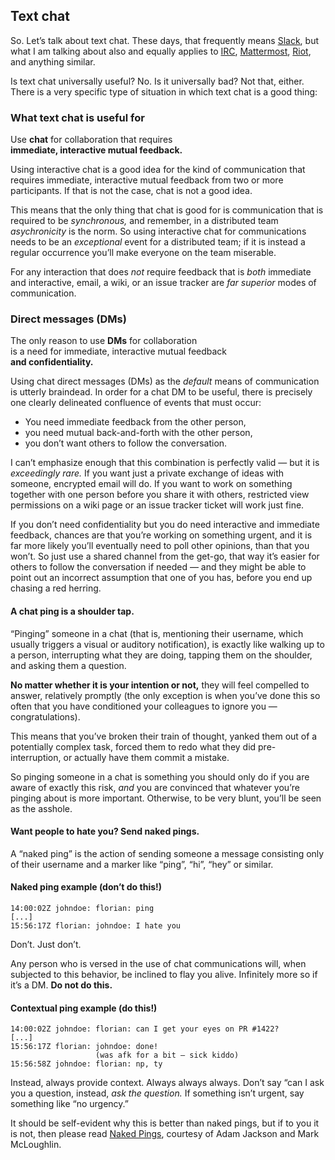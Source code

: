 ## Text chat

<!-- Note -->
So. Let’s talk about text chat. These days, that frequently means
[Slack](https://slack.com/), but what I am talking about also and
equally applies to
[IRC](https://en.wikipedia.org/wiki/Internet_Relay_Chat),
[Mattermost](https://mattermost.com/), [Riot](https://riot.im/), and 
anything similar.

Is text chat universally useful? No. Is it universally bad? Not that,
either. There is a very specific type of situation in which text chat
is a good thing:


### What text chat is useful for <!-- .element class="hidden" -->

Use **chat** for collaboration that requires  
**immediate, interactive mutual feedback.**

<!-- Note -->
Using interactive chat is a good idea for the kind of communication
that requires immediate, interactive mutual feedback from two or more
participants. If that is not the case, chat is not a good idea.

This means that the only thing that chat is good for is communication
that is required to be *synchronous,* and remember, in a distributed
team *asychronicity* is the norm. So using interactive chat for
communications needs to be an *exceptional* event for a distributed
team; if it is instead a regular occurrence you’ll make everyone on
the team miserable.

For any interaction that does *not* require feedback that is *both*
immediate and interactive, email, a wiki, or an issue tracker are *far
superior* modes of communication.


### Direct messages (DMs) <!-- .element class="hidden" -->

The only reason to use **DMs** for collaboration  
is a need for immediate, interactive mutual feedback  
**and confidentiality.**

<!-- Note -->
Using chat direct messages (DMs) as the *default* means of
communication is utterly braindead. In order for a chat DM to be
useful, there is precisely one clearly delineated confluence of events
that must occur:

* You need immediate feedback from the other person,
* you need mutual back-and-forth with the other person,
* you don’t want others to follow the conversation.

I can’t emphasize enough that this combination is perfectly valid —
but it is *exceedingly rare.* If you want just a private exchange of
ideas with someone, encrypted email will do. If you want to work on
something together with one person before you share it with others,
restricted view permissions on a wiki page or an issue tracker ticket
will work just fine.

If you don’t need confidentiality but you do need interactive and
immediate feedback, chances are that you’re working on something
urgent, and it is far more likely you’ll eventually need to poll other
opinions, than that you won’t. So just use a shared channel from the
get-go, that way it’s easier for others to follow the conversation if
needed — and they might be able to point out an incorrect assumption
that one of you has, before you end up chasing a red herring.


#### A chat ping is a shoulder tap.

<!-- Note -->
“Pinging” someone in a chat (that is, mentioning their username, which
usually triggers a visual or auditory notification), is exactly like
walking up to a person, interrupting what they are doing, tapping them
on the shoulder, and asking them a question.

**No matter whether it is your intention or not,** they will feel
compelled to answer, relatively promptly (the only exception is when
you’ve done this so often that you have conditioned your colleagues
to ignore you — congratulations).

This means that you’ve broken their train of thought, yanked them out
of a potentially complex task, forced them to redo what they did
pre-interruption, or actually have them commit a mistake.

So pinging someone in a chat is something you should only do if you
are aware of exactly this risk, *and* you are convinced that whatever
you’re pinging about is more important. Otherwise, to be very blunt,
you’ll be seen as the asshole.


#### Want people to hate you? Send naked pings.

<!-- Note -->
A “naked ping” is the action of sending someone a message consisting
only of their username and a marker like “ping”, “hi”, “hey” or
similar.


#### Naked ping example (don’t do this!) <!-- .element class="hidden" -->

```
14:00:02Z johndoe: florian: ping
[...]
15:56:17Z florian: johndoe: I hate you
```
Don’t. Just don’t.

<!-- Note -->
Any person who is versed in the use of chat communications will, when
subjected to this behavior, be inclined to flay you alive. Infinitely
more so if it’s a DM. **Do not do this.**


#### Contextual ping example (do this!) <!-- .element class="hidden" -->

```
14:00:02Z johndoe: florian: can I get your eyes on PR #1422?
[...]
15:56:17Z florian: johndoe: done! 
                   (was afk for a bit – sick kiddo)
15:56:58Z johndoe: florian: np, ty
```

<!-- Note -->
Instead, always provide context. Always always always. Don’t say “can
I ask you a question, instead, *ask the question.* If something isn’t
urgent, say something like “no urgency.” 

It should be self-evident why this is better than naked pings, but if
to you it is not, then please read [Naked
Pings](https://blogs.gnome.org/markmc/2014/02/20/naked-pings/),
courtesy of Adam Jackson and Mark McLoughlin.
